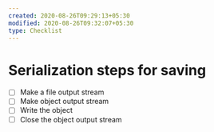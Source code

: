 ```yaml
---
created: 2020-08-26T09:29:13+05:30
modified: 2020-08-26T09:32:07+05:30
type: Checklist
---
```


# Serialization steps for saving

- [ ] Make a file output stream
- [ ] Make object output stream
- [ ] Write the object
- [ ] Close the object output stream